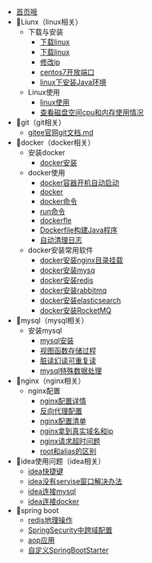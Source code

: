 * [首页哦](README.md)
* 🍑Liunx（linux相关）
  * 下载与安装
    * [下载linux](linux/linux下载.md)
    * [下载linux](linux/下载与安装(expect).md)
    * [修改ip](linux/修改ip.md)
    * [centos7开放端口](linux/开放端口.md)
    * [linux下安装Java环境](linux/java安装.md)
  * Linux使用
    * [linux使用](linux/linux使用.md)
    * [查看磁盘空间cpu和内存使用情况](linux/查看磁盘空间cpu和内存情况.md)
* 🍑git（git相关）
  * [gitee官网git文档.md](git/gitee官网git文档.md)
* 🍑docker（docker相关）
  * 安装docker
    * [docker安装](docker/安装docker.md)
  * docker使用
    * [docker容器开机自动启动](docker/docker容器开机自动启动.md)
    * [docker](docker/docker(狂神).md)
    * [docker命令](docker/docker命令(知乎).md)
    * [run命令](docker/run命令.md)
    * [dockerfle](docker/dockerfile.md)
    * [Dockerfile构建Java程序](docker/Dockerfile构建Java程序.md)
    * [自动清理日志](docker/自动清理日志.md)
  * docker安装常用软件
    * [docker安装nginx目录挂载](docker/安装常用软件/docker安装nginx目录挂载.md)
    * [docker安装mysq](docker/安装常用软件/docker安装mysql.md)
    * [docker安装redis](docker/安装常用软件/docker安装redis.md)
    * [docker安装rabbitmq](docker/安装常用软件/docker安装rabbitmq.md)
    * [docker安装elasticsearch](docker/安装常用软件/docker安装elasticsearch.md)
    * [docker安装RocketMQ](docker/安装常用软件/docker安装RocketMQ.md)
* 🍑mysql（mysql相关）
  * 安装mysql
    * [mysql安装](mysql/下载安装/MySQL下载和安装.md)
    * [视图函数存储过程](mysql/视图函数存储过程/视图函数存储过程.md)
    * [脏读幻读可重复读](mysql/脏读幻读可重复读/脏读幻读可重复读.md)
    * [mysql特殊数据处理](mysql/mysql特殊数据处理.md)
* 🍑nginx（nginx相关）
  * nginx配置
    * [nginx配置详情](nginx/nginx配置详情.md)
    * [反向代理配置](nginx/反向代理配置.md)
    * [nginx配置清单](nginx/nginx配置清单.md)
    * [nginx拿到真实域名和ip](nginx/nginx拿到真实域名和ip.md)
    * [nginx请求超时问题](nginx/nginx请求超时问题.md)
    * [root和alias的区别](nginx/root和alias的区别.md)
* 🍑idea使用问题（idea相关）
  * [idea快捷键](idea/idea快捷键.md)
  * [idea没有servise窗口解决办法](idea/idea没有servise窗口解决办法.md)
  * [idea连接mysql](idea/idea连接mysql/idea连接mysql.md)
  * [idea连接docker](idea/idea连接docker/idea连接docker.md)
* 🍑spring boot
  * [redis地理操作](redis/redis地理操作.md)
  * [SpringSecurity中跨域配置 ](spring/SpringSecurity中跨域配置.md)
  * [aop应用](spring/aop/aop应用.md)
  * [自定义SpringBootStarter](spring/自定义SpringBootStarter.md)


